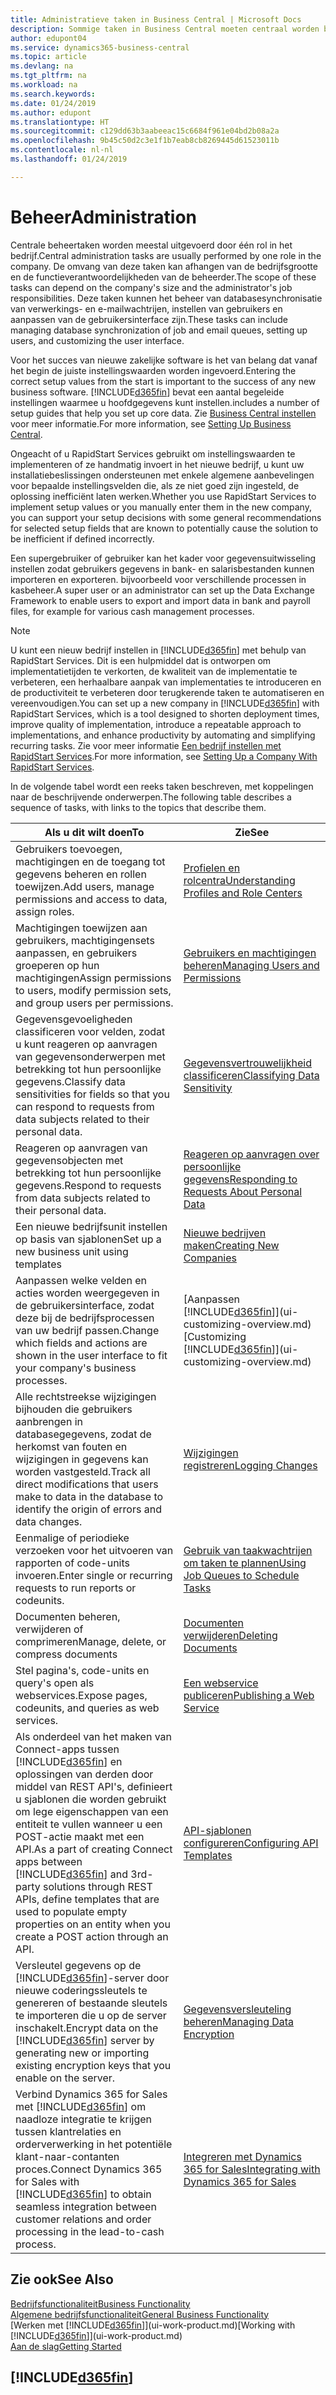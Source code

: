 ```yaml
---
title: Administratieve taken in Business Central | Microsoft Docs
description: Sommige taken in Business Central moeten centraal worden beheerd en ingesteld. Zie om welke taken het gaat en wat u hiermee doet.
author: edupont04
ms.service: dynamics365-business-central
ms.topic: article
ms.devlang: na
ms.tgt_pltfrm: na
ms.workload: na
ms.search.keywords: 
ms.date: 01/24/2019
ms.author: edupont
ms.translationtype: HT
ms.sourcegitcommit: c129dd63b3aabeeac15c6684f961e04bd2b08a2a
ms.openlocfilehash: 9b45c50d2c3e1f1b7eab8cb8269445d61523011b
ms.contentlocale: nl-nl
ms.lasthandoff: 01/24/2019

---
```

# <a name="administration"></a><span data-ttu-id="cadee-104">Beheer</span><span class="sxs-lookup"><span data-stu-id="cadee-104">Administration</span></span>
<span data-ttu-id="cadee-105">Centrale beheertaken worden meestal uitgevoerd door één rol in het bedrijf.</span><span class="sxs-lookup"><span data-stu-id="cadee-105">Central administration tasks are usually performed by one role in the company.</span></span> <span data-ttu-id="cadee-106">De omvang van deze taken kan afhangen van de bedrijfsgrootte en de functieverantwoordelijkheden van de beheerder.</span><span class="sxs-lookup"><span data-stu-id="cadee-106">The scope of these tasks can depend on the company's size and the administrator's job responsibilities.</span></span> <span data-ttu-id="cadee-107">Deze taken kunnen het beheer van databasesynchronisatie van verwerkings- en e-mailwachtrijen, instellen van gebruikers en aanpassen van de gebruikersinterface zijn.</span><span class="sxs-lookup"><span data-stu-id="cadee-107">These tasks can include managing database synchronization of job and email queues, setting up users, and customizing the user interface.</span></span>  

<span data-ttu-id="cadee-108">Voor het succes van nieuwe zakelijke software is het van belang dat vanaf het begin de juiste instellingswaarden worden ingevoerd.</span><span class="sxs-lookup"><span data-stu-id="cadee-108">Entering the correct setup values from the start is important to the success of any new business software.</span></span> [!INCLUDE[d365fin](includes/d365fin_md.md)] <span data-ttu-id="cadee-109">bevat een aantal begeleide instellingen waarmee u hoofdgegevens kunt instellen.</span><span class="sxs-lookup"><span data-stu-id="cadee-109">includes a number of setup guides that help you set up core data.</span></span> <span data-ttu-id="cadee-110">Zie [Business Central instellen](setup.md) voor meer informatie.</span><span class="sxs-lookup"><span data-stu-id="cadee-110">For more information, see [Setting Up Business Central](setup.md).</span></span>

<span data-ttu-id="cadee-111">Ongeacht of u RapidStart Services gebruikt om instellingswaarden te implementeren of ze handmatig invoert in het nieuwe bedrijf, u kunt uw installatiebeslissingen ondersteunen met enkele algemene aanbevelingen voor bepaalde instellingsvelden die, als ze niet goed zijn ingesteld, de oplossing inefficiënt laten werken.</span><span class="sxs-lookup"><span data-stu-id="cadee-111">Whether you use RapidStart Services to implement setup values or you manually enter them in the new company, you can support your setup decisions with some general recommendations for selected setup fields that are known to potentially cause the solution to be inefficient if defined incorrectly.</span></span>  

<span data-ttu-id="cadee-112">Een supergebruiker of gebruiker kan het kader voor gegevensuitwisseling instellen zodat gebruikers gegevens in bank- en salarisbestanden kunnen importeren en exporteren. bijvoorbeeld voor verschillende processen in kasbeheer.</span><span class="sxs-lookup"><span data-stu-id="cadee-112">A super user or an administrator can set up the Data Exchange Framework to enable users to export and import data in bank and payroll files, for example for various cash management processes.</span></span>

> [!NOTE]
> <span data-ttu-id="cadee-113">U kunt een nieuw bedrijf instellen in [!INCLUDE[d365fin](includes/d365fin_md.md)] met behulp van RapidStart Services. Dit is een hulpmiddel dat is ontworpen om implementatietijden te verkorten, de kwaliteit van de implementatie te verbeteren, een herhaalbare aanpak van implementaties te introduceren en de productiviteit te verbeteren door terugkerende taken te automatiseren en vereenvoudigen.</span><span class="sxs-lookup"><span data-stu-id="cadee-113">You can set up a new company in [!INCLUDE[d365fin](includes/d365fin_md.md)] with RapidStart Services, which is a tool designed to shorten deployment times, improve quality of implementation, introduce a repeatable approach to implementations, and enhance productivity by automating and simplifying recurring tasks.</span></span> <span data-ttu-id="cadee-114">Zie voor meer informatie [Een bedrijf instellen met RapidStart Services](admin-set-up-a-company-with-rapidstart.md).</span><span class="sxs-lookup"><span data-stu-id="cadee-114">For more information, see [Setting Up a Company With RapidStart Services](admin-set-up-a-company-with-rapidstart.md).</span></span>

<span data-ttu-id="cadee-115">In de volgende tabel wordt een reeks taken beschreven, met koppelingen naar de beschrijvende onderwerpen.</span><span class="sxs-lookup"><span data-stu-id="cadee-115">The following table describes a sequence of tasks, with links to the topics that describe them.</span></span>   

|<span data-ttu-id="cadee-116">**Als u dit wilt doen**</span><span class="sxs-lookup"><span data-stu-id="cadee-116">**To**</span></span>|<span data-ttu-id="cadee-117">**Zie**</span><span class="sxs-lookup"><span data-stu-id="cadee-117">**See**</span></span>|  
|------------|-------------|  
|<span data-ttu-id="cadee-118">Gebruikers toevoegen, machtigingen en de toegang tot gegevens beheren en rollen toewijzen.</span><span class="sxs-lookup"><span data-stu-id="cadee-118">Add users, manage permissions and access to data, assign roles.</span></span>|[<span data-ttu-id="cadee-119">Profielen en rolcentra</span><span class="sxs-lookup"><span data-stu-id="cadee-119">Understanding Profiles and Role Centers</span></span>](admin-users-profiles-roles.md)|  
|<span data-ttu-id="cadee-120">Machtigingen toewijzen aan gebruikers, machtigingensets aanpassen, en gebruikers groeperen op hun machtigingen</span><span class="sxs-lookup"><span data-stu-id="cadee-120">Assign permissions to users, modify permission sets, and group users per permissions.</span></span>|[<span data-ttu-id="cadee-121">Gebruikers en machtigingen beheren</span><span class="sxs-lookup"><span data-stu-id="cadee-121">Managing Users and Permissions</span></span>](ui-how-users-permissions.md)|
|<span data-ttu-id="cadee-122">Gegevensgevoeligheden classificeren voor velden, zodat u kunt reageren op aanvragen van gegevensonderwerpen met betrekking tot hun persoonlijke gegevens.</span><span class="sxs-lookup"><span data-stu-id="cadee-122">Classify data sensitivities for fields so that you can respond to requests from data subjects related to their personal data.</span></span>|[<span data-ttu-id="cadee-123">Gegevensvertrouwelijkheid classificeren</span><span class="sxs-lookup"><span data-stu-id="cadee-123">Classifying Data Sensitivity</span></span>](admin-classifying-data-sensitivity.md)|
|<span data-ttu-id="cadee-124">Reageren op aanvragen van gegevensobjecten met betrekking tot hun persoonlijke gegevens.</span><span class="sxs-lookup"><span data-stu-id="cadee-124">Respond to requests from data subjects related to their personal data.</span></span>|[<span data-ttu-id="cadee-125">Reageren op aanvragen over persoonlijke gegevens</span><span class="sxs-lookup"><span data-stu-id="cadee-125">Responding to Requests About Personal Data</span></span>](admin-responding-to-requests-about-personal-data.md)|
|<span data-ttu-id="cadee-126">Een nieuwe bedrijfsunit instellen op basis van sjablonen</span><span class="sxs-lookup"><span data-stu-id="cadee-126">Set up a new business unit using templates</span></span>|[<span data-ttu-id="cadee-127">Nieuwe bedrijven maken</span><span class="sxs-lookup"><span data-stu-id="cadee-127">Creating New Companies</span></span>](about-new-company.md)|
|<span data-ttu-id="cadee-128">Aanpassen welke velden en acties worden weergegeven in de gebruikersinterface, zodat deze bij de bedrijfsprocessen van uw bedrijf passen.</span><span class="sxs-lookup"><span data-stu-id="cadee-128">Change which fields and actions are shown in the user interface to fit your company's business processes.</span></span> |<span data-ttu-id="cadee-129">[Aanpassen [!INCLUDE[d365fin](includes/d365fin_md.md)]](ui-customizing-overview.md)</span><span class="sxs-lookup"><span data-stu-id="cadee-129">[Customizing [!INCLUDE[d365fin](includes/d365fin_md.md)]](ui-customizing-overview.md)</span></span> |
|<span data-ttu-id="cadee-130">Alle rechtstreekse wijzigingen bijhouden die gebruikers aanbrengen in databasegegevens, zodat de herkomst van fouten en wijzigingen in gegevens kan worden vastgesteld.</span><span class="sxs-lookup"><span data-stu-id="cadee-130">Track all direct modifications that users make to data in the database to identify the origin of errors and data changes.</span></span>|[<span data-ttu-id="cadee-131">Wijzigingen registreren</span><span class="sxs-lookup"><span data-stu-id="cadee-131">Logging Changes</span></span>](across-log-changes.md)|  
|<span data-ttu-id="cadee-132">Eenmalige of periodieke verzoeken voor het uitvoeren van rapporten of code-units invoeren.</span><span class="sxs-lookup"><span data-stu-id="cadee-132">Enter single or recurring requests to run reports or codeunits.</span></span>|[<span data-ttu-id="cadee-133">Gebruik van taakwachtrijen om taken te plannen</span><span class="sxs-lookup"><span data-stu-id="cadee-133">Using Job Queues to Schedule Tasks</span></span>](admin-job-queues-schedule-tasks.md)|  
|<span data-ttu-id="cadee-134">Documenten beheren, verwijderen of comprimeren</span><span class="sxs-lookup"><span data-stu-id="cadee-134">Manage, delete, or compress documents</span></span>|[<span data-ttu-id="cadee-135">Documenten verwijderen</span><span class="sxs-lookup"><span data-stu-id="cadee-135">Deleting Documents</span></span>](admin-manage-documents.md)|  
|<span data-ttu-id="cadee-136">Stel pagina's, code-units en query's open als webservices.</span><span class="sxs-lookup"><span data-stu-id="cadee-136">Expose pages, codeunits, and queries as web services.</span></span>|[<span data-ttu-id="cadee-137">Een webservice publiceren</span><span class="sxs-lookup"><span data-stu-id="cadee-137">Publishing a Web Service</span></span>](across-how-publish-web-service.md)|
|<span data-ttu-id="cadee-138">Als onderdeel van het maken van Connect-apps tussen [!INCLUDE[d365fin](includes/d365fin_md.md)] en oplossingen van derden door middel van REST API's, definieert u sjablonen die worden gebruikt om lege eigenschappen van een entiteit te vullen wanneer u een POST-actie maakt met een API.</span><span class="sxs-lookup"><span data-stu-id="cadee-138">As a part of creating Connect apps between [!INCLUDE[d365fin](includes/d365fin_md.md)] and 3rd-party solutions through REST APIs, define templates that are used to populate empty properties on an entity when you create a POST action through an API.</span></span>|[<span data-ttu-id="cadee-139">API-sjablonen configureren</span><span class="sxs-lookup"><span data-stu-id="cadee-139">Configuring API Templates</span></span>](admin-configuring-api-template.md)|
|<span data-ttu-id="cadee-140">Versleutel gegevens op de [!INCLUDE[d365fin](includes/d365fin_md.md)]-server door nieuwe coderingssleutels te genereren of bestaande sleutels te importeren die u op de server inschakelt.</span><span class="sxs-lookup"><span data-stu-id="cadee-140">Encrypt data on the [!INCLUDE[d365fin](includes/d365fin_md.md)] server by generating new or importing existing encryption keys that you enable on the server.</span></span>|[<span data-ttu-id="cadee-141">Gegevensversleuteling beheren</span><span class="sxs-lookup"><span data-stu-id="cadee-141">Managing Data Encryption</span></span>](admin-manage-data-encryption.md)|
|<span data-ttu-id="cadee-142">Verbind Dynamics 365 for Sales met [!INCLUDE[d365fin](includes/d365fin_md.md)] om naadloze integratie te krijgen tussen klantrelaties en orderverwerking in het potentiële klant-naar-contanten proces.</span><span class="sxs-lookup"><span data-stu-id="cadee-142">Connect Dynamics 365 for Sales with [!INCLUDE[d365fin](includes/d365fin_md.md)] to obtain seamless integration between customer relations and order processing in the lead-to-cash process.</span></span>|[<span data-ttu-id="cadee-143">Integreren met Dynamics 365 for Sales</span><span class="sxs-lookup"><span data-stu-id="cadee-143">Integrating with Dynamics 365 for Sales</span></span>](marketing-integrate-dynamicscrm.md)|

## <a name="see-also"></a><span data-ttu-id="cadee-144">Zie ook</span><span class="sxs-lookup"><span data-stu-id="cadee-144">See Also</span></span>
[<span data-ttu-id="cadee-145">Bedrijfsfunctionaliteit</span><span class="sxs-lookup"><span data-stu-id="cadee-145">Business Functionality</span></span>](across-business-functionality.md)  
[<span data-ttu-id="cadee-146">Algemene bedrijfsfunctionaliteit</span><span class="sxs-lookup"><span data-stu-id="cadee-146">General Business Functionality</span></span>](ui-across-business-areas.md)  
<span data-ttu-id="cadee-147">[Werken met [!INCLUDE[d365fin](includes/d365fin_md.md)]](ui-work-product.md)</span><span class="sxs-lookup"><span data-stu-id="cadee-147">[Working with [!INCLUDE[d365fin](includes/d365fin_md.md)]](ui-work-product.md)</span></span>  
[<span data-ttu-id="cadee-148">Aan de slag</span><span class="sxs-lookup"><span data-stu-id="cadee-148">Getting Started</span></span>](product-get-started.md)    

## [!INCLUDE[d365fin](includes/free_trial_md.md)]  

